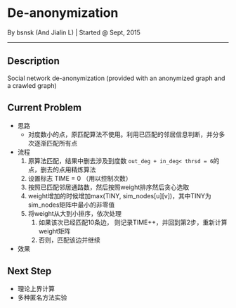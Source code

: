 # De-anonymization
By bsnsk (And Jialin L) | Started @ Sept, 2015
***

## Description
Social network de-anonymization (provided with an anonymized graph and a crawled graph)

## Current Problem

- 思路
	- 对度数小的点，原匹配算法不使用。利用已匹配的邻居信息判断，并分多次逐渐匹配所有点
- 流程
	1. 原算法匹配，结果中删去涉及到度数 `out_deg + in_deg< thrsd = 6`的点，删去的点用精炼算法
	2. 设置标志 TIME = 0 （用以控制次数）
	3. 按照已匹配邻居通路数，然后按照weight排序然后贪心选取
	4. weight增加的时候增加max(TINY, sim_nodes[u][v])，其中TINY为sim_nodes矩阵中最小的非零值
	5. 将weight从大到小排序，依次处理
		1. 如果该次已经匹配10条边，
		则记录TIME++，并回到第2步，重新计算weight矩阵
		2. 否则，匹配该边并继续
- 效果


## Next Step

- 理论上界计算
- 多种匿名方法实验
